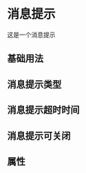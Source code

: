 <script setup>
import basis from './basis.vue'
import messageType from './messageType.vue'
import timeout from './timeout.vue'
import close from './close.vue'
import attributes from './attributes.vue'
</script>

# 消息提示

这是一个消息提示

## 基础用法
<Preview comp-name="Message" demo-name="basis">
  <basis />
</Preview>

## 消息提示类型
<Preview comp-name="Message" demo-name="messageType">
  <messageType />
</Preview>

## 消息提示超时时间
<Preview comp-name="Message" demo-name="timeout">
  <timeout />
</Preview>

## 消息提示可关闭
<Preview comp-name="Message" demo-name="close">
  <close />
</Preview>


## 属性
<attributes />